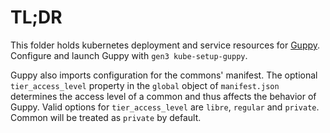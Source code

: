 # TL;DR

This folder holds kubernetes deployment and service resources for [Guppy](https://github.com/uc-cdis/guppy).
Configure and launch Guppy with `gen3 kube-setup-guppy`.

Guppy also imports configuration for the commons' manifest. The optional `tier_access_level` property in the `global` object of `manifest.json` determines the access level of a common and thus affects the behavior of Guppy. Valid options for `tier_access_level` are `libre`, `regular` and `private`. Common will be treated as `private` by default.
